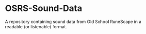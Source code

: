 # OSRS-Sound-Data
A repository containing sound data from Old School RuneScape in a readable (or listenable) format.
